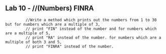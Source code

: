 ## Lab 10 -  //(Numbers) FINRA
             //Write a method which prints out the numbers from 1 to 30 but for numbers which are a multiple of 3,
             // print "FIN" instead of the number and for numbers which are a multiple of 5,
             // print "RA" instead of the number. for numbers which are a multiple of both 3 and 5,
             // print "FINRA" instead of the number.